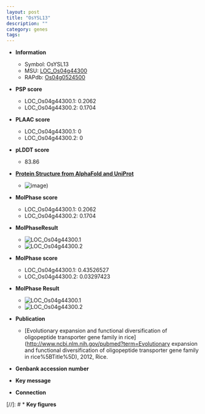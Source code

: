 ```yaml
---
layout: post
title: "OsYSL13"
description: ""
category: genes
tags: 
---
```


* **Information**  
    + Symbol: OsYSL13  
    + MSU: [LOC_Os04g44300](http://rice.plantbiology.msu.edu/cgi-bin/ORF_infopage.cgi?orf=LOC_Os04g44300)  
    + RAPdb: [Os04g0524500](http://rapdb.dna.affrc.go.jp/viewer/gbrowse_details/irgsp1?name=Os04g0524500)  

* **PSP score**  
    + LOC_Os04g44300.1: 0.2062 
    + LOC_Os04g44300.2: 0.1704 

* **PLAAC score**  
    + LOC_Os04g44300.1: 0 
    + LOC_Os04g44300.2: 0 

* **pLDDT score**
    + 83.86

* **[Protein Structure from AlphaFold and UniProt](https://www.uniprot.org/uniprotkb/Q7XKF4/entry#structure)**
    + ![image](https://ricepsp.github.io/images/Q7/AF-Q7XKF4-F1.png))

* **MolPhase score**
    + LOC_Os04g44300.1: 0.2062
    + LOC_Os04g44300.2: 0.1704

* **MolPhaseResult**
    + ![LOC_Os04g44300.1](https://ricepsp.github.io/pictures/LOC_Os04g/LOC_Os04g44300.1.png)
    + ![LOC_Os04g44300.2](https://ricepsp.github.io/pictures/LOC_Os04g/LOC_Os04g44300.2.png)

* **MolPhase score**
    + LOC_Os04g44300.1: 0.43526527
    + LOC_Os04g44300.2: 0.03297423

* **MolPhase Result**
    + ![LOC_Os04g44300.1](https://304243504.github.io/Pictures/LOC_Os04g/LOC_Os04g44300.1.png)
    + ![LOC_Os04g44300.2](https://304243504.github.io/Pictures/LOC_Os04g/LOC_Os04g44300.2.png)

* **Publication**  
    + [Evolutionary expansion and functional diversification of oligopeptide transporter gene family in rice](http://www.ncbi.nlm.nih.gov/pubmed?term=Evolutionary expansion and functional diversification of oligopeptide transporter gene family in rice%5BTitle%5D), 2012, Rice.

* **Genbank accession number**  

* **Key message**  

* **Connection**  

[//]: # * **Key figures**  


